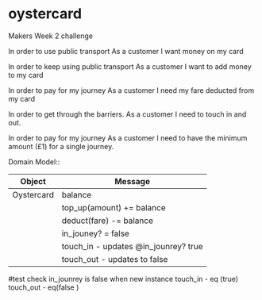 # oystercard
Makers Week 2 challenge

In order to use public transport
As a customer
I want money on my card

In order to keep using public transport
As a customer
I want to add money to my card

In order to pay for my journey
As a customer
I need my fare deducted from my card

In order to get through the barriers.
As a customer
I need to touch in and out.

In order to pay for my journey
As a customer
I need to have the minimum amount (£1) for a single journey.

Domain Model::

| Object | Message |
| ---     | ---   |
| Oystercard | balance |
|            | top_up(amount) += balance
             | deduct(fare) -= balance 
             | in_jouney? = false 
             | touch_in - updates @in_jounrey? true
             | touch_out - updates to false


#test
check in_jounrey is false when new instance 
touch_in - eq (true)
touch_out - eq(false )